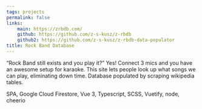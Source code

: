 ```yaml
---
tags: projects
permalink: false
links:
    main: https://zrbdb.com/
    github: https://github.com/z-s-kusz/z-rbdb
    github2: https://github.com/z-s-kusz/z-rbdb-data-populator
title: Rock Band Database
---
```


“Rock Band still exists and you play it?” Yes!
Connect 3 mics and you have an awesome setup for karaoke.
This site lets people look up what songs we can play, eliminating down time.
Database populated by scraping wikipedia tables.

<div class="text-blue-400 border-t-2 border-zinc-50 mt-4 pt-4">
SPA, Google Cloud Firestore, Vue 3, Typescript, SCSS, Vuetify, node, cheerio
</div>
